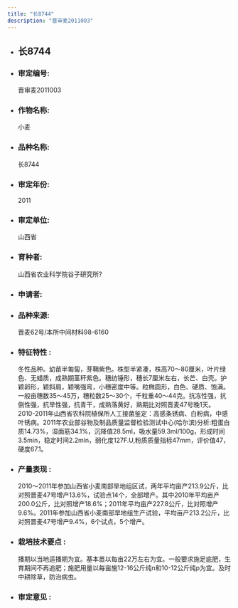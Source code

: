 ```yaml
---
title: "长8744"
description: "晋审麦2011003"
---
```

* ## 长8744
* ###  审定编号:  
   晋审麦2011003

*  ### 作物名称:  
   小麦

*   ###  品种名称: 
    长8744

*   ### 审定年份: 
    2011

*   ### 审定单位:  
    山西省

*   ### 育种者:  
    山西省农业科学院谷子研究所?

*   ### 申请者:  
    

*   ### 品种来源:  
    晋麦62号/本所中间材料98-6160

*   ### 特征特性 : 
    冬性品种。幼苗半匍匐，芽鞘紫色。株型半紧凑，株高70～80厘米，叶片绿色、无蜡质，成熟期茎秆紫色。穗纺锤形，穗长7厘米左右，长芒、白壳。护颖卵形，颖斜肩，颖嘴强弯，小穗密度中等。粒椭圆形，白色、硬质、饱满。一般亩穗数35～45万，穗粒数25～30个，千粒重40～44克。抗冻性强，抗倒性强，抗旱性强，抗青干，成熟落黄好，熟期比对照晋麦47号晚1天。2010-2011年山西省农科院植保所人工接菌鉴定：高感条锈病、白粉病，中感叶锈病。2011年农业部谷物及制品质量监督检验测试中心(哈尔滨)分析:粗蛋白质14.73%，湿面筋34.1%，沉降值28.5ml，吸水量59.3ml/100g，形成时间3.5min，稳定时间2.2min，弱化度127F.U,粉质质量指标47mm，评价值47，硬度67.1。

*   ### 产量表现 : 
    2010～2011年参加山西省小麦南部旱地组区试，两年平均亩产213.9公斤，比对照晋麦47号增产13.6%，试验点14个，全部增产。其中2010年平均亩产200.0公斤，比对照增产18.6%；2011年平均亩产227.8公斤，比对照增产9.6%。2011年参加山西省小麦南部旱地组生产试验，平均亩产213.2公斤，比对照晋麦47号增产9.4%，6个试点，5个增产。

*   ### 栽培技术要点 : 
    播期以当地适播期为宜。基本苗以每亩22万左右为宜。一般要求施足底肥，生育期间不再追肥；施肥用量以每亩施12-16公斤纯n和10-12公斤纯p为宜。及时中耕除草，防治病虫。

*   ### 审定意见 : 
    
